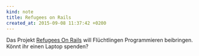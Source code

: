 ```yaml
---
kind: note
title: Refugees on Rails
created_at: 2015-09-08 11:37:42 +0200
---
```


Das Projekt [Refugees On Rails][ror] will Flüchtlingen Programmieren
beibringen. Könnt ihr einen Laptop spenden?

[ror]: http://refugeesonrails.org/
